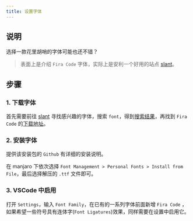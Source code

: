 ```yaml
---
title: 设置字体
---
```


## 说明

选择一款花里胡哨的字体可能也还不错？

> 表面上是介绍 `Fira Code` 字体，实际上是安利一个好用的站点 [slant](https://www.slant.co/)。



## 步骤

### 1. 下载字体

首先需要前往 [slant](https://www.slant.co/) 寻找感兴趣的字体，搜索 `font`，得到[搜索结果](https://www.slant.co/topics/67/~best-programming-fonts)，再找到 `Fira Code` 的[下载地址](https://github.com/tonsky/FiraCode/releases/download/2/FiraCode_2.zip)。

### 2. 安装字体

提供该安装包的 `Github` 有详细的安装说明。

在 manjaro 下依次选择 `Font Management > Personal Fonts > Install from File`，最后选择解压的 `.ttf` 文件即可。

### 3. VSCode 中启用

打开 `Settings`，输入 `Font Family`，在已有的一系列字体前面新增 `Fira Code` ，如果希望一些符号具有连体字(`Font Ligatures`)效果，同样需要在设置中启用它。